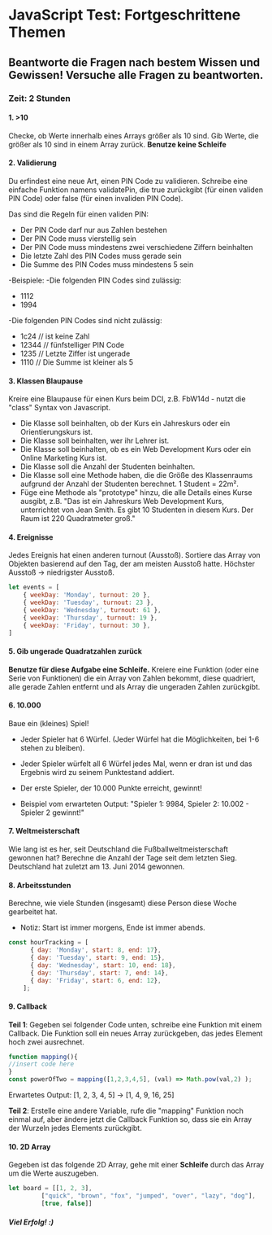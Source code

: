 # JavaScript Test: Fortgeschrittene Themen

## Beantworte die Fragen nach bestem Wissen und Gewissen! Versuche alle Fragen zu beantworten.

### Zeit: 2 Stunden

#### 1. >10
Checke, ob Werte innerhalb eines Arrays größer als 10 sind. Gib Werte, die größer als 10 sind in einem Array zurück. **Benutze keine Schleife** 

#### 2. Validierung 
Du erfindest eine neue Art, einen PIN Code zu validieren. Schreibe eine einfache Funktion namens validatePin, die true zurückgibt (für einen validen PIN Code) oder false (für einen invaliden PIN Code).

Das sind die Regeln für einen validen PIN: 

* Der PIN Code darf nur aus Zahlen bestehen
* Der PIN Code muss vierstellig sein
* Der PIN Code muss mindestens zwei verschiedene Ziffern beinhalten
* Die letzte Zahl des PIN Codes muss gerade sein
* Die Summe des PIN Codes muss mindestens 5 sein


-Beispiele: 
-Die folgenden PIN Codes sind zulässig:
* 1112
* 1994

-Die folgenden PIN Codes sind nicht zulässig:
* 1c24 // ist keine Zahl
* 12344 // fünfstelliger PIN Code
* 1235 // Letzte Ziffer ist ungerade
* 1110 // Die Summe ist kleiner als 5

#### 3. Klassen Blaupause

Kreire eine Blaupause für einen Kurs beim DCI, z.B. FbW14d - nutzt die "class" Syntax von Javascript.
* Die Klasse soll beinhalten, ob der Kurs ein Jahreskurs oder ein Orientierungskurs ist.
* Die Klasse soll beinhalten, wer ihr Lehrer ist. 
* Die Klasse soll beinhalten, ob es ein Web Development Kurs oder ein Online Marketing Kurs ist. 
* Die Klasse soll die Anzahl der Studenten beinhalten. 
* Die Klasse soll eine Methode haben, die die Größe des Klassenraums aufgrund der Anzahl der Studenten berechnet. 1 Student =  22m². 
* Füge eine Methode als "prototype" hinzu, die alle Details eines Kurse ausgibt, z.B. "Das ist ein Jahreskurs Web Development Kurs, unterrichtet von Jean Smith. Es gibt 10 Studenten in diesem Kurs. Der Raum ist 220 Quadratmeter groß."

#### 4. Ereignisse  
Jedes Ereignis hat einen anderen turnout (Ausstoß). Sortiere das Array von Objekten basierend auf den Tag, der am meisten Ausstoß hatte. Höchster Ausstoß -> niedrigster Ausstoß.

```javascript
let events = [
    { weekDay: 'Monday', turnout: 20 },
    { weekDay: 'Tuesday', turnout: 23 },
    { weekDay: 'Wednesday', turnout: 61 },
    { weekDay: 'Thursday', turnout: 19 },
    { weekDay: 'Friday', turnout: 30 },
]
```

#### 5. Gib ungerade Quadratzahlen zurück
**Benutze für diese Aufgabe eine Schleife.**
Kreiere eine Funktion (oder eine Serie von Funktionen) die ein Array von Zahlen bekommt, diese quadriert, alle gerade Zahlen entfernt und als Array die ungeraden Zahlen zurückgibt.

#### 6. 10.000  
Baue ein (kleines) Spiel!
* Jeder Spieler hat 6 Würfel. (Jeder Würfel hat die Möglichkeiten, bei 1-6 stehen zu bleiben).
* Jeder Spieler würfelt all 6 Würfel jedes Mal, wenn er dran ist und das Ergebnis wird zu seinem Punktestand addiert. 
* Der erste Spieler, der 10.000 Punkte erreicht, gewinnt!

* Beispiel vom erwarteten Output: "Spieler 1: 9984, Spieler 2: 10.002 - Spieler 2 gewinnt!"

#### 7. Weltmeisterschaft
Wie lang ist es her, seit Deutschland die Fußballweltmeisterschaft gewonnen hat? Berechne die Anzahl der Tage seit dem letzten Sieg. Deutschland hat zuletzt am 13. Juni 2014 gewonnen.

#### 8. Arbeitsstunden
Berechne, wie viele Stunden (insgesamt) diese Person diese Woche gearbeitet hat. 
* Notiz: Start ist immer morgens, Ende ist immer abends. 

```javascript
const hourTracking = [
      { day: 'Monday', start: 8, end: 17},
      { day: 'Tuesday', start: 9, end: 15},
      { day: 'Wednesday', start: 10, end: 18},
      { day: 'Thursday', start: 7, end: 14},
      { day: 'Friday', start: 6, end: 12},
    ];
```

#### 9. Callback 
**Teil 1**: Gegeben sei folgender Code unten, schreibe eine Funktion mit einem Callback. Die Funktion soll ein neues Array zurückgeben, das jedes Element hoch zwei ausrechnet. 

```javascript
function mapping(){
//insert code here
}
const powerOfTwo = mapping([1,2,3,4,5], (val) => Math.pow(val,2) );
```
Erwartetes Output: [1, 2, 3, 4, 5] -> [1, 4, 9, 16, 25]

**Teil 2**: Erstelle eine andere Variable, rufe die "mapping" Funktion noch einmal auf, aber ändere jetzt die Callback Funktion so, dass sie ein Array der Wurzeln jedes Elements zurückgibt. 

#### 10. 2D Array
Gegeben ist das folgende 2D Array, gehe mit einer **Schleife** durch das Array um die Werte auszugeben.
```javascript
let board = [[1, 2, 3], 
	     ["quick", "brown", "fox", "jumped", "over", "lazy", "dog"], 
	     [true, false]]
```


##### Viel Erfolg! :)


